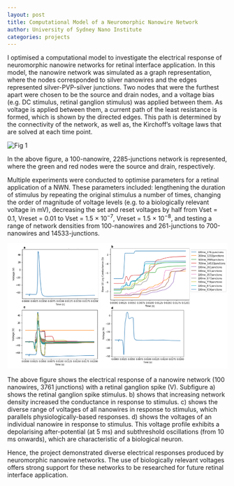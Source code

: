 ```yaml
---
layout: post
title: Computational Model of a Neuromorphic Nanowire Network
author: University of Sydney Nano Institute
categories: projects
---
```


I optimised a computational model to investigate the electrical response of neuromorphic nanowire networks for retinal interface application. 
In this model, the nanowire network was simulated as a graph representation, where the nodes corresponded to silver nanowires and the edges 
represented silver-PVP-silver junctions. Two nodes that were the furthest apart were chosen to be the source and drain nodes, and a voltage bias 
(e.g. DC stimulus, retinal ganglion stimulus) was applied between them. As voltage is applied between them, a current path of
the least resistance is formed, which is shown by the directed edges. This path is determined by the connectivity of the network, 
as well as, the Kirchoff’s voltage laws that are solved at each time point.

![Fig 1](/assets/images/stimulation.png)

In the above figure, a 100-nanowire, 2285-junctions network is represented, where the green and red nodes were the source and drain, respectively.

Multiple experiments were conducted to optimise parameters for a retinal application of a NWN. These parameters included: lengthening the duration of 
stimulus by repeating the original stimulus a number of times, changing the order of magnitude of voltage levels (e.g. to a biologically 
relevant voltage in mV), decreasing the set and reset voltages by half from Vset = 0.1, Vreset = 0.01 to Vset = 1.5 × 10<sup>−7</sup>, Vreset = 1.5 × 
10<sup>−8</sup>, and testing a range of network densities from 100-nanowires and 261-junctions to 700-nanowires and 14533-junctions.

![Fig 2](/assets/images/img_04.png)

The above figure shows the electrical response of a nanowire network (100 nanowires, 3761 junctions) with a retinal ganglion spike (V).
Subfigure a) shows the retinal ganglion spike stimulus. 
b) shows that increasing network density increased the conductance in response to stimulus. 
c) shows the diverse range of voltages of all nanowires in response to stimulus, which parallels physiologically-based responses. 
d) shows the voltages of an individual nanowire in response to stimulus.
This voltage profile exhibits a depolarising after-potential (at 5 ms) and subthreshold oscillations (from 10 ms onwards), which are characteristic of
a biological neuron.

Hence, the project demonstrated diverse electrical responses produced by neuromorphic nanowire networks. The use of biologically relevant voltages 
offers strong support for these networks to be researched for future retinal interface application.
